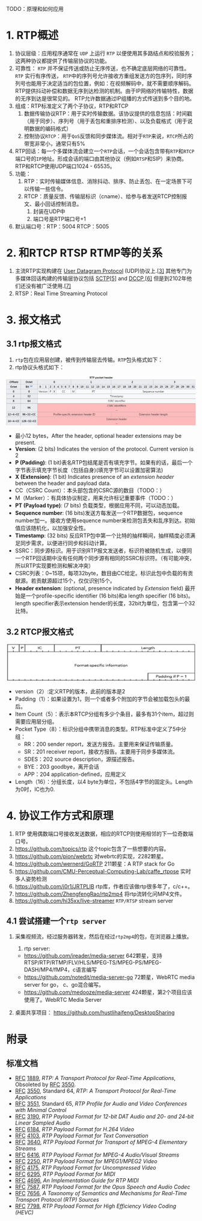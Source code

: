 TODO：原理和如何应用

# 1. RTP概述

1. 协议层级：应用程序通常在 `UDP` 上运行 `RTP` 以便使用其多路结点和校验服务；这两种协议都提供了传输层协议的功能。
2. 可靠性： `RTP` 并不保证传送或防止无序传送，也不确定底层网络的可靠性。 `RTP` 实行有序传送， `RTP`中的序列号允许接收方重组发送方的包序列，同时序列号也能用于决定适当的包位置，例如：在视频解码中，就不需要顺序解码。RTP提供抖动补偿和数据无序到达检测的机制。由于IP网络的传输特性，数据的无序到达是很常见的。 RTP允许数据通过IP组播的方式传送到多个目的地。
3. 组成：RTP标准定义了两个子协议，RTP和RTCP
   1. 数据传输协议RTP：用于实时传输数据。该协议提供的信息包括：时间戳（用于同步）、序列号（用于丢包和重排序检测）、以及负载格式（用于说明数据的编码格式）
   2. 控制协议`RTCP`：用于`QoS`反馈和同步媒体流。相对于`RTP`来说，`RTCP`所占的带宽非常小，通常只有5%
4. RTP回话：每一个多媒体流会建立一个`RTP`会话，一个会话包含带有`RTP`和`RTCP`端口号的`IP`地址。形成会话的端口由其他协议（例如`RTSP`和SIP）来协商。RTP和RTCP使用UDP端口1024 - 65535。
5. 功能：
   1. RTP：实时传输媒体信息、消除抖动、排序、防止丢包、在一定场景下可以传输一些信令。
   2. RTCP：质量反馈、传输层标识（cname）、给参与者发送RTCP控制报文、最小回话控制消息。
      1. 封装在UDP中
      2. 端口号是RTP端口号+1
6. 默认端口号：RTP：5004 RTCP：5005
# 2. 和RTCP RTSP RTMP等的关系

1. 主流RTP实现构建在 [User Datagram Protocol](https://en.wikipedia.org/wiki/User_Datagram_Protocol) (UDP)协议上.[[3\]](https://en.wikipedia.org/wiki/Real-time_Transport_Protocol#cite_note-Perkins_46-3) 其他专门为多媒体回话构建的传输层协议包括 [SCTP](https://en.wikipedia.org/wiki/SCTP)[[5\]](https://en.wikipedia.org/wiki/Real-time_Transport_Protocol#cite_note-5) and [DCCP](https://en.wikipedia.org/wiki/DCCP),[[6\]](https://en.wikipedia.org/wiki/Real-time_Transport_Protocol#cite_note-6) 但是到2102年他们还没有被广泛使用.[[7\]](https://en.wikipedia.org/wiki/Real-time_Transport_Protocol#cite_note-7)
2. RTSP：Real Time Streaming Protocol

# 3. 报文格式

## 3.1 rtp报文格式

1. `rtp`包在应用层创建，被传到传输层去传输。`RTP`包头格式如下：
2. rtp协议头格式如下：

![](./RTP_header.png)

- 最小12 bytes，After the header, optional header extensions may be present.
- **Version**: (2 bits) Indicates the version of the protocol. Current version is 2
- **P (Padding)**: (1 bit)表名RTP包结尾是否有填充字节。如果有的话，最后一个字节表示填充字节长度（包括自身)(填充字节可以设置加密算法)
- **X (Extension)**: (1 bit) Indicates presence of an *extension header* between the header and payload data.
- CC（CSRC Count）：本头部包含的CSRC源的数目（TODO：）
- M（Marker）：有具体协议制定，用来允许标记重要事件（TODO：）
- **PT (Payload type)**: (7 bits) 负载类型，根据应用不同，可以动态加载。
- **Sequence number**: (16 bits)发送方每发送一个RTP数据包，sequence number加一。接收方使用sequence number来检测包丢失和乱序到达。初始值应该随机化，以加强安全性。
- **Timestamp**: (32 bits) 反应RTP包中第一个比特的抽样瞬间，抽样精度必须满足同步需求，以便进行同步和抖动计算。
- SSRC：同步源标识。用于识别RTP报文发送者，标识符被随机生成，以便同一个RTP回话期中没有任何两个同步源有相同的SSRC标识符。（有可能冲突，所以RTP实现要检测和解决冲突）
- CSRC列表：0~15项，每项32byte，数目由CC给定。标识此包中负载的有贡献源。若贡献源超过15个，仅仅识别15个。
- **Header extension**: (optional, presence indicated by *Extension* field) 最开始是一个profile-specific identifier (16 bits)和a length specifier (16 bits)。length specifier表示extension hender的长度，32bit为单位，包含第一个32比特。

## 3.2 RTCP报文格式

![](RTCP_header.png)

- version（2）:定义RTP的版本，此前的版本是2
- Padding（1）：如果设置为1，则一个或者多个附加的字节会被加载包头的最后。
- Item Count（5）：表示本RTCP分组有多少个条目，最多有31个item，超过则需要应用层分组。
- Pocket Type（8）：标识分组中携带消息的类型。RTP标准中定义了5中分组：
  - RR：200 sender report，发送方报告。主要用来保证传输质量。
  - SR：201 receiver report，接收方报告。主要用于同步多媒体流。
  - SDES：202 source description，源描述报告。
  - BYE：203 goodbye，离开会话
  - APP：204 application-defined，应用定义
- Length（16）：分组长度，以4 byte为单位，不包括4字节的固定头。Length为0时，IC也为0.

# 4. 协议工作方式和原理

1. RTP 使用偶数端口号接收发送数据，相应的RTCP则使用相邻的下一位奇数端口号。
2. <https://github.com/topics/rtp> 这个topic包含了一些想要的内容。
3. <https://github.com/pion/webrtc> 对webrtc的实现，2282颗星。
4. <https://github.com/wernerd/GoRTP> 211颗星：A RTP stack for Go
5. <https://github.com/CMU-Perceptual-Computing-Lab/caffe_rtpose> 实时多人姿势检测
6. <https://github.com/j0r1/JRTPLIB> rtp库，作者应该做rtp很多年了，c/c++。
7. <https://github.com/ZhengfengRao/rtp2mp4> 将rtp流转化问MP4文件。
8. <https://github.com/hi35xx/live-streamer> `RTP/RTSP` stream server

## 4.1 尝试搭建一个`rtp server`

1. 采集视频流，经过服务器转发，然后在经过`rtp2mp4`的包，在浏览器上播放。

   1. rtp server:

   - <https://github.com/ireader/media-server> 642颗星，支持RTSP/RTP/RTMP/FLV/HLS/MPEG-TS/MPEG-PS/MPEG-DASH/MP4/fMP4，c语言编写
   - <https://github.com/notedit/media-server-go> 72颗星，WebRTC media server for go， c、go混合编写。
   - <https://github.com/medooze/media-server> 424颗星，第2个项目应该使用了。WebRTC Media Server

2. 桌面共享项目： <https://github.com/hustlihaifeng/DesktopSharing>

# 附录

## 标准文档

- [RFC](https://en.wikipedia.org/wiki/Request_for_Comments_(identifier)) [1889](https://tools.ietf.org/html/rfc1889), *RTP: A Transport Protocol for Real-Time Applications*, Obsoleted by [RFC](https://en.wikipedia.org/wiki/Request_for_Comments_(identifier)) [3550](https://tools.ietf.org/html/rfc3550).
- [RFC](https://en.wikipedia.org/wiki/Request_for_Comments_(identifier)) [3550](https://tools.ietf.org/html/rfc3550), Standard 64, *RTP: A Transport Protocol for Real-Time Applications*
- [RFC](https://en.wikipedia.org/wiki/Request_for_Comments_(identifier)) [3551](https://tools.ietf.org/html/rfc3551), Standard 65, *RTP Profile for Audio and Video Conferences with Minimal Control*
- [RFC](https://en.wikipedia.org/wiki/Request_for_Comments_(identifier)) [3190](https://tools.ietf.org/html/rfc3190), *RTP Payload Format for 12-bit DAT Audio and 20- and 24-bit Linear Sampled Audio*
- [RFC](https://en.wikipedia.org/wiki/Request_for_Comments_(identifier)) [6184](https://tools.ietf.org/html/rfc6184), *RTP Payload Format for H.264 Video*
- [RFC](https://en.wikipedia.org/wiki/Request_for_Comments_(identifier)) [4103](https://tools.ietf.org/html/rfc4103), *RTP Payload Format for Text Conversation*
- [RFC](https://en.wikipedia.org/wiki/Request_for_Comments_(identifier)) [3640](https://tools.ietf.org/html/rfc3640), *RTP Payload Format for Transport of MPEG-4 Elementary Streams*
- [RFC](https://en.wikipedia.org/wiki/Request_for_Comments_(identifier)) [6416](https://tools.ietf.org/html/rfc6416), *RTP Payload Format for MPEG-4 Audio/Visual Streams*
- [RFC](https://en.wikipedia.org/wiki/Request_for_Comments_(identifier)) [2250](https://tools.ietf.org/html/rfc2250), *RTP Payload Format for MPEG1/MPEG2 Video*
- [RFC](https://en.wikipedia.org/wiki/Request_for_Comments_(identifier)) [4175](https://tools.ietf.org/html/rfc4175), *RTP Payload Format for Uncompressed Video*
- [RFC](https://en.wikipedia.org/wiki/Request_for_Comments_(identifier)) [6295](https://tools.ietf.org/html/rfc6295), *RTP Payload Format for MIDI*
- [RFC](https://en.wikipedia.org/wiki/Request_for_Comments_(identifier)) [4696](https://tools.ietf.org/html/rfc4696), *An Implementation Guide for RTP MIDI*
- [RFC](https://en.wikipedia.org/wiki/Request_for_Comments_(identifier)) [7587](https://tools.ietf.org/html/rfc7587), *RTP Payload Format for the Opus Speech and Audio Codec*
- [RFC](https://en.wikipedia.org/wiki/Request_for_Comments_(identifier)) [7656](https://tools.ietf.org/html/rfc7656), *A Taxonomy of Semantics and Mechanisms for Real-Time Transport Protocol (RTP) Sources*
- [RFC](https://en.wikipedia.org/wiki/Request_for_Comments_(identifier)) [7798](https://tools.ietf.org/html/rfc7798), *RTP Payload Format for High Efficiency Video Coding (HEVC)*